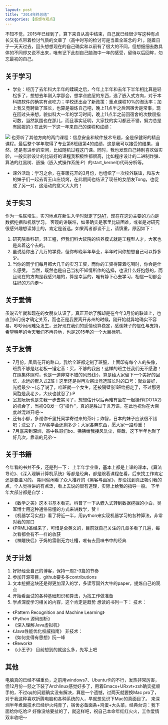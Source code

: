```yaml
---
layout: post
title: "2014年终总结"
categories: [感想与观点]
---
```


不知不觉，2015年已经到了，算下来自从高中结束，自己就已经很少写这种有点长又有点带着检讨气质的文章了（高中时写的检讨可是当着全班念的:P），随着日子一天天过去，回头想想现在的自己确实和以前有了很大的不同，但想细细去数具体的不同却又说不出来，唯有记下此刻自己脑海中一年的感受，留待以后回眸，勿忘最初的自己。

## 关于学习
+ 学业：经历了去年科大半年的蹂躏之后，今年上半年和去年下半年相比算是轻松多了，想想去年刚入学那会，想学点底层的东西，选了嵌入式方向，对于本科搞软件的确实有点吃力；学校还出台了新政策：重点课程10%的淘汰率；加上我又竞聘做了班长，也算是锻炼自己吧，晚上11点半之后回宿舍是常事，现在回过头来想，貌似科大一年的学习时间，晚上11点半之前回宿舍的次数屈指可数，当然氛围也在那儿，而且事实证明，大家找的实习都还不错，努力总是有回报的:)
在此列一下这一年来自己的课程和成绩：
<!-- more -->
![](http://ww3.sinaimg.cn/large/6120fe13jw1enuyd8cui5j20c00bowft.jpg)
也旁听了其他方向的两门课程：信息安全和软件技术专题，全是保健哥的精品课程。最后整个学年取得了专业第8班级第4的成绩，这是我可以接受的结果，当然，还是有进步的空间，比如随机过程这门课。同时，我也发现自己特别喜欢做实验，一般实验设计的比较好的课程我积极性都很高，比如程序设计的二进制炸弹、算法的红黑树、嵌操（嵌入式操作系统:P）的start_kernel()代码分析等。
+ 课外活动：学习之余，在春暖花开的3月份，也组织了一次校外联谊，和东大的妹子们一起去胥王山庄烧烤，在此期间也结识了现任的女朋友Tong，也促成了另一对，这活动的意义大大的！

## 关于实习
作为一名联培生，实习地点在新生入学时就定了[SIAT](http://www.siat.ac.cn/)，现在在这边主要的方向是数据挖掘和机器学习。
客观的讲联培，如果确实是家里比较困难，或者是对研究很感兴趣想读博士的，肯定是首选。如果两者都谈不上，请慎重，原因如下：
1. 研究院重科研，轻工程，但我们科大软院的培养模式就是工程型人才，大家也是奔着这个去的。
2. 虽说给你出了几万的学费，但你却晚半年毕业，半年时间你想想自己可以挣多少。
3. 当你的同学们每月都大几千的实习工资，而你的工资得算着吃喝时，你会是什么感受。
当然，既然也是自己当初不知情所作的选择，也没什么好抱怨的，而且现在的方向是我感兴趣的，算是幸运的，唯有静下心去学习，相信一切都会往好的方向走～

## 关于爱情
虽说去年就和现在的女朋友认识了，真正开始了解却是在今年3月份的联谊上，也直到6月份才确定关系，而也正是我要离开苏州的时候，刚开始就异地确实不容易，吵吵闹闹难免发生，还好现在我们的感情也算稳定，感谢妹子的信任与支持，希望明年的今天我们不再异地，也是2015年的一个大目标吧。

##  关于友情
+ 7月份，凤凰花开的路口，我给全班都定制了班服，上面印有每个人的头像，班费不够是赵老板一锤定音：买，不够的我出！这样的班主任我们无不感激！在照集体照时，也是一道非常不错的风景线:)，算是给大家留下一个美好的回忆，永远的嵌入式2班！这里还是得再次祭出竞选班长时的口号：就业最好，光棍最少～(忘了说了，咱班就一个女生，还被隔壁嵌1班给拐走了，不过那男同胞是我老乡，大伙也就忍了):P
+ 室友阮阮也是先我一步去实习了，想想估计以后再难有坐在一起操作(DOTA2)的机会了，当初QQ发一句"操作"，真的是胜过千言万语，在此也祝你在大百度越混越开吧～
+ 还有小郁，多谢你千里托同学寄过来的茶叶；炸智，日本的妹子应该很不错吧；沈公子，2W奖学金还剩多少；大家各奔东西，愿大家一路珍重！
+ 7月底来到深圳，高中铁哥们bo、狒狒给我接风洗尘，爽哉，这下半年也聚了好几次，靠谱的兄弟～

## 关于书籍
今年看的书并不多，还是列一下：
上半年学业重，基本上都是上课的课本，《算法导论》、《深入理解计算机系统》等都是经典，都是跟着课程在看，后来找工作肯定还是要温习的。
期间偷闲看了众人推荐的《黑客与画家》，却没找到真正吸引我的点，个人觉得讲的有点泛，看上去说的很有道理，实际上给我的指导一般。
下半年大部分都是自学：
+ 《数学之美》这本书基本看完，科普了一下从嵌入式转到数据挖掘的小白，吴军博士用这种通俗易懂的方式来讲数学，赞！
+ 《机器学习实战》看了将近一半，用python来实现机器学习的各种算法，非常对我的胃口
+ 《PRML》圣经来了，可惜是全英文的，目前就自己关注的几章多看了几遍，每次看都会有不一样的收获
+ 《神雕侠侣》于妈的雷剧无力吐槽，唯有去回味书中的经典

## 关于计划
1. 好好经营自己的博客，保持一周2-3篇的节奏
2. 参加开源项目，github要多多contributions
3. 文本挖掘这块还是得更加深入的学，多读写国外大牛的paper，提炼自己的观点
4. 开始看面试的各种基础知识和算法，为找工作做准备
5. 学点深度学习相关的内容，这个肯定是趋势
想读的书列一下：
技术：
+ 《Pattern Recognition and Machine Learning》
+ 《Python 源码剖析》
+ 《深入理解Java虚拟机》
+ 《Java性能优化权威指南》
非技术：
+ 《如何变得有思想》阮一峰
+ 《Rework》
+ 《小王子》
目前想到的就这么多，先写上吧

## 其他
电脑真的已经不堪重负，之前用windows7、Ubuntu卡的不行，发热非常厉害，但12月份一怒之下装了Archlinux感觉好多了，用着Emacs+URxvt+zsh确实挺顺手的，不过qq的问题确实没有解决，算是一个遗憾，过两天就要换Mac pro了，对于我这种喜欢折腾电脑和各种系统的人，早就想见识下Mac的真面目了。
来深圳半年煮面技术已经炉火纯青了，宿舍必备面条+鸡蛋+大头菜，经典台词：我下面给你吃哈:P
好像没啥要扯的了，就这样吧，祝自己本命年红红火火，工作爱情双丰收吧～
